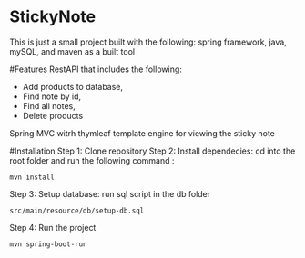 # StickyNote


This is just a small project built with the following:
spring framework,
java,
mySQL,
and maven as a built tool

#Features
RestAPI that includes the following:
* Add products to database,
* Find note by id,
* Find all notes,
* Delete products

Spring MVC witrh thymleaf template engine for viewing the sticky note

#Installation
Step 1: Clone repository
Step 2: Install dependecies: cd into the root folder and run the following command :

`mvn install`

Step 3: Setup database: run sql script in the db folder

`src/main/resource/db/setup-db.sql`

Step 4: Run the project

`mvn spring-boot-run`
